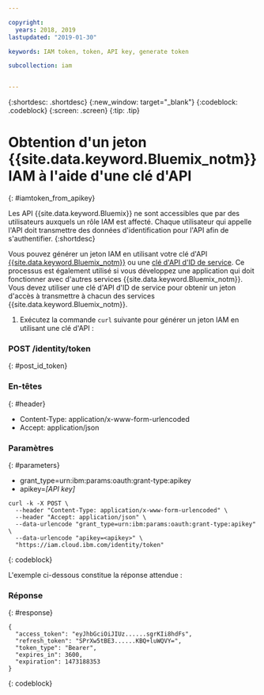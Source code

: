```yaml
---

copyright:
  years: 2018, 2019
lastupdated: "2019-01-30"

keywords: IAM token, token, API key, generate token

subcollection: iam


---
```



{:shortdesc: .shortdesc}
{:new_window: target="_blank"}
{:codeblock: .codeblock}
{:screen: .screen}
{:tip: .tip}

# Obtention d'un jeton {{site.data.keyword.Bluemix_notm}} IAM à l'aide d'une clé d'API
{: #iamtoken_from_apikey}

Les API {{site.data.keyword.Bluemix}} ne sont accessibles que par des utilisateurs auxquels un rôle IAM est affecté. Chaque utilisateur qui appelle l'API doit transmettre des données d'identification pour l'API afin de s'authentifier. {:shortdesc}

Vous pouvez générer un jeton IAM en utilisant votre clé d'API [{{site.data.keyword.Bluemix_notm}}](/docs/iam?topic=iam-userapikey#userapikey) ou une [clé d'API d'ID de service](/docs/iam?topic=iam-serviceidapikeys#serviceidapikeys). Ce processus est également utilisé si vous développez une application qui doit fonctionner avec d'autres services {{site.data.keyword.Bluemix_notm}}. Vous devez utiliser une clé d'API d'ID de service pour obtenir un jeton d'accès à transmettre à chacun des services {{site.data.keyword.Bluemix_notm}}.


1. Exécutez la commande `curl` suivante pour générer un jeton IAM en utilisant une clé d'API :

### POST /identity/token
{: #post_id_token}

### En-têtes
{: #header}

  - Content-Type: application/x-www-form-urlencoded
  - Accept: application/json


### Paramètres
{: #parameters}

  - grant_type=urn:ibm:params:oauth:grant-type:apikey
  - apikey=*[API key]*

```
curl -k -X POST \
  --header "Content-Type: application/x-www-form-urlencoded" \
  --header "Accept: application/json" \
  --data-urlencode "grant_type=urn:ibm:params:oauth:grant-type:apikey" \
  --data-urlencode "apikey=<apikey>" \
  "https://iam.cloud.ibm.com/identity/token"
```
{: codeblock}

L'exemple ci-dessous constitue la réponse attendue :

### Réponse
{: #response}

```
{
  "access_token": "eyJhbGciOiJIUz......sgrKIi8hdFs",
  "refresh_token": "SPrXw5tBE3......KBQ+luWQVY=",
  "token_type": "Bearer",
  "expires_in": 3600,
  "expiration": 1473188353
}
```
{: codeblock}
